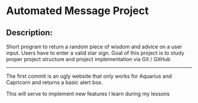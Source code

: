 # Automated Message Project

## Description:
Short program to return a random piece of wisdom and advice on a user input.
Users have to enter a valid star sign.
Goal of this project is to study proper project structure and project implementation via Git / GitHub

---------------

The first commit is an ugly website that only works for Aquarius and Capricorn and returns a basic alert box.  

This will serve to implement new features I learn during my lessons
